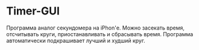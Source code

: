 # Timer-GUI

Программа аналог секундомера на iPhon'е. Можно засекать время, отсчитывать круги, приостанавливать и сбрасывать время.
Программа автоматически подкрашивает лучший и худший круг.
